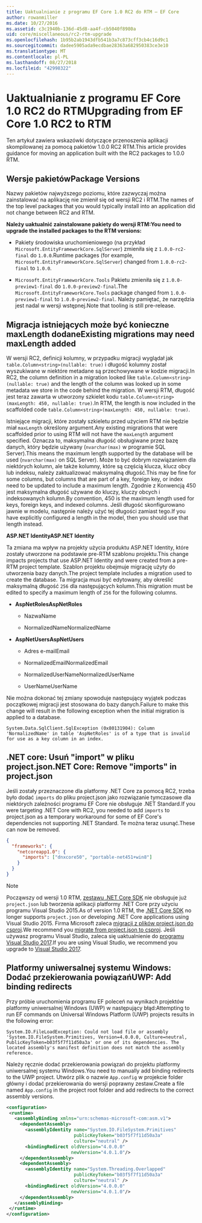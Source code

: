 ```yaml
---
title: Uaktualnianie z programu EF Core 1.0 RC2 do RTM — EF Core
author: rowanmiller
ms.date: 10/27/2016
ms.assetid: c3c1940b-136d-45d8-aa4f-cb5040f8980a
uid: core/miscellaneous/rc2-rtm-upgrade
ms.openlocfilehash: 1b95b2ab1943dfb541b3a7c873cff3cb4c16d9c1
ms.sourcegitcommit: dadee5905ada9ecdbae28363a682950383ce3e10
ms.translationtype: MT
ms.contentlocale: pl-PL
ms.lasthandoff: 08/27/2018
ms.locfileid: "42998322"
---
```

# <a name="upgrading-from-ef-core-10-rc2-to-rtm"></a><span data-ttu-id="bb03d-102">Uaktualnianie z programu EF Core 1.0 RC2 do RTM</span><span class="sxs-lookup"><span data-stu-id="bb03d-102">Upgrading from EF Core 1.0 RC2 to RTM</span></span>

<span data-ttu-id="bb03d-103">Ten artykuł zawiera wskazówki dotyczące przenoszenia aplikacji skompilowanej za pomocą pakietów 1.0.0 RC2 RTM.</span><span class="sxs-lookup"><span data-stu-id="bb03d-103">This article provides guidance for moving an application built with the RC2 packages to 1.0.0 RTM.</span></span>

## <a name="package-versions"></a><span data-ttu-id="bb03d-104">Wersje pakietów</span><span class="sxs-lookup"><span data-stu-id="bb03d-104">Package Versions</span></span>

<span data-ttu-id="bb03d-105">Nazwy pakietów najwyższego poziomu, które zazwyczaj można zainstalować na aplikację nie zmienił się od wersji RC2 i RTM.</span><span class="sxs-lookup"><span data-stu-id="bb03d-105">The names of the top level packages that you would typically install into an application did not change between RC2 and RTM.</span></span>

<span data-ttu-id="bb03d-106">**Należy uaktualnić zainstalowane pakiety do wersji RTM:**</span><span class="sxs-lookup"><span data-stu-id="bb03d-106">**You need to upgrade the installed packages to the RTM versions:**</span></span>

* <span data-ttu-id="bb03d-107">Pakiety środowiska uruchomieniowego (na przykład `Microsoft.EntityFrameworkCore.SqlServer`) zmieniła się z `1.0.0-rc2-final` do `1.0.0`.</span><span class="sxs-lookup"><span data-stu-id="bb03d-107">Runtime packages (for example, `Microsoft.EntityFrameworkCore.SqlServer`) changed from `1.0.0-rc2-final` to `1.0.0`.</span></span>

* <span data-ttu-id="bb03d-108">`Microsoft.EntityFrameworkCore.Tools` Pakietu zmieniła się z `1.0.0-preview1-final` do `1.0.0-preview2-final`.</span><span class="sxs-lookup"><span data-stu-id="bb03d-108">The `Microsoft.EntityFrameworkCore.Tools` package changed from `1.0.0-preview1-final` to `1.0.0-preview2-final`.</span></span> <span data-ttu-id="bb03d-109">Należy pamiętać, że narzędzia jest nadal w wersji wstępnej.</span><span class="sxs-lookup"><span data-stu-id="bb03d-109">Note that tooling is still pre-release.</span></span>

## <a name="existing-migrations-may-need-maxlength-added"></a><span data-ttu-id="bb03d-110">Migracja istniejących może być konieczne maxLength dodane</span><span class="sxs-lookup"><span data-stu-id="bb03d-110">Existing migrations may need maxLength added</span></span>

<span data-ttu-id="bb03d-111">W wersji RC2, definicji kolumny, w przypadku migracji wyglądał jak `table.Column<string>(nullable: true)` i długość kolumny został wyszukiwane w niektóre metadane są przechowywane w kodzie migracji.</span><span class="sxs-lookup"><span data-stu-id="bb03d-111">In RC2, the column definition in a migration looked like `table.Column<string>(nullable: true)` and the length of the column was looked up in some metadata we store in the code behind the migration.</span></span> <span data-ttu-id="bb03d-112">W wersji RTM, długość jest teraz zawarta w utworzony szkielet kodu `table.Column<string>(maxLength: 450, nullable: true)`.</span><span class="sxs-lookup"><span data-stu-id="bb03d-112">In RTM, the length is now included in the scaffolded code `table.Column<string>(maxLength: 450, nullable: true)`.</span></span>

<span data-ttu-id="bb03d-113">Istniejące migracji, które zostały szkieletu przed użyciem RTM nie będzie miał `maxLength` określony argument.</span><span class="sxs-lookup"><span data-stu-id="bb03d-113">Any existing migrations that were scaffolded prior to using RTM will not have the `maxLength` argument specified.</span></span> <span data-ttu-id="bb03d-114">Oznacza to, maksymalna długość obsługiwane przez bazę danych, który będzie używany (`nvarchar(max)` w programie SQL Server).</span><span class="sxs-lookup"><span data-stu-id="bb03d-114">This means the maximum length supported by the database will be used (`nvarchar(max)` on SQL Server).</span></span> <span data-ttu-id="bb03d-115">Może to być dobrym rozwiązaniem dla niektórych kolumn, ale także kolumny, które są częścią klucza, klucz obcy lub indeksu, należy zaktualizować maksymalną długość.</span><span class="sxs-lookup"><span data-stu-id="bb03d-115">This may be fine for some columns, but columns that are part of a key, foreign key, or index need to be updated to include a maximum length.</span></span> <span data-ttu-id="bb03d-116">Zgodnie z Konwencją 450 jest maksymalna długość używane do kluczy, kluczy obcych i indeksowanych kolumn.</span><span class="sxs-lookup"><span data-stu-id="bb03d-116">By convention, 450 is the maximum length used for keys, foreign keys, and indexed columns.</span></span> <span data-ttu-id="bb03d-117">Jeśli długość skonfigurowano jawnie w modelu, następnie należy użyć tej długości zamiast tego.</span><span class="sxs-lookup"><span data-stu-id="bb03d-117">If you have explicitly configured a length in the model, then you should use that length instead.</span></span>

<span data-ttu-id="bb03d-118">**ASP.NET Identity**</span><span class="sxs-lookup"><span data-stu-id="bb03d-118">**ASP.NET Identity**</span></span>

<span data-ttu-id="bb03d-119">Ta zmiana ma wpływ na projekty użycia produktu ASP.NET Identity, które zostały utworzone na podstawie pre-RTM szablonu projektu.</span><span class="sxs-lookup"><span data-stu-id="bb03d-119">This change impacts projects that use ASP.NET Identity and were created from a pre-RTM project template.</span></span> <span data-ttu-id="bb03d-120">Szablon projektu obejmuje migrację użyty do utworzenia bazy danych.</span><span class="sxs-lookup"><span data-stu-id="bb03d-120">The project template includes a migration used to create the database.</span></span> <span data-ttu-id="bb03d-121">Ta migracja musi być edytowany, aby określić maksymalną długość `256` dla następujących kolumn.</span><span class="sxs-lookup"><span data-stu-id="bb03d-121">This migration must be edited to specify a maximum length of `256` for the following columns.</span></span>

*  <span data-ttu-id="bb03d-122">**AspNetRoles**</span><span class="sxs-lookup"><span data-stu-id="bb03d-122">**AspNetRoles**</span></span>

    * <span data-ttu-id="bb03d-123">Nazwa</span><span class="sxs-lookup"><span data-stu-id="bb03d-123">Name</span></span>

    * <span data-ttu-id="bb03d-124">NormalizedName</span><span class="sxs-lookup"><span data-stu-id="bb03d-124">NormalizedName</span></span>

*  <span data-ttu-id="bb03d-125">**AspNetUsers**</span><span class="sxs-lookup"><span data-stu-id="bb03d-125">**AspNetUsers**</span></span>

   * <span data-ttu-id="bb03d-126">Adres e-mail</span><span class="sxs-lookup"><span data-stu-id="bb03d-126">Email</span></span>

   * <span data-ttu-id="bb03d-127">NormalizedEmail</span><span class="sxs-lookup"><span data-stu-id="bb03d-127">NormalizedEmail</span></span>

   * <span data-ttu-id="bb03d-128">NormalizedUserName</span><span class="sxs-lookup"><span data-stu-id="bb03d-128">NormalizedUserName</span></span>

   * <span data-ttu-id="bb03d-129">UserName</span><span class="sxs-lookup"><span data-stu-id="bb03d-129">UserName</span></span>

<span data-ttu-id="bb03d-130">Nie można dokonać tej zmiany spowoduje następujący wyjątek podczas początkowej migracji jest stosowana do bazy danych.</span><span class="sxs-lookup"><span data-stu-id="bb03d-130">Failure to make this change will result in the following exception when the initial migration is applied to a database.</span></span>

    System.Data.SqlClient.SqlException (0x80131904): Column 'NormalizedName' in table 'AspNetRoles' is of a type that is invalid for use as a key column in an index.

## <a name="net-core-remove-imports-in-projectjson"></a><span data-ttu-id="bb03d-131">.NET core: Usuń "import" w pliku project.json</span><span class="sxs-lookup"><span data-stu-id="bb03d-131">.NET Core: Remove "imports" in project.json</span></span>

<span data-ttu-id="bb03d-132">Jeśli zostały przeznaczone dla platformy .NET Core za pomocą RC2, trzeba było dodać `imports` do pliku project.json jako rozwiązanie tymczasowe dla niektórych zależności programu EF Core nie obsługuje .NET Standard.</span><span class="sxs-lookup"><span data-stu-id="bb03d-132">If you were targeting .NET Core with RC2, you needed to add `imports` to project.json as a temporary workaround for some of EF Core's dependencies not supporting .NET Standard.</span></span> <span data-ttu-id="bb03d-133">Te można teraz usunąć.</span><span class="sxs-lookup"><span data-stu-id="bb03d-133">These can now be removed.</span></span>

``` json
{
  "frameworks": {
    "netcoreapp1.0": {
      "imports": ["dnxcore50", "portable-net451+win8"]
    }
  }
}
```

> [!NOTE]  
> <span data-ttu-id="bb03d-134">Począwszy od wersji 1.0 RTM, [zestawu .NET Core SDK](https://www.microsoft.com/net/download/core) nie obsługuje już `project.json` lub tworzenia aplikacji platformy .NET Core przy użyciu programu Visual Studio 2015.</span><span class="sxs-lookup"><span data-stu-id="bb03d-134">As of version 1.0 RTM, the [.NET Core SDK](https://www.microsoft.com/net/download/core) no longer supports `project.json` or developing .NET Core applications using Visual Studio 2015.</span></span> <span data-ttu-id="bb03d-135">Firma Microsoft zaleca [migracji z plików project.json do csproj](https://docs.microsoft.com/dotnet/articles/core/migration/).</span><span class="sxs-lookup"><span data-stu-id="bb03d-135">We recommend you [migrate from project.json to csproj](https://docs.microsoft.com/dotnet/articles/core/migration/).</span></span> <span data-ttu-id="bb03d-136">Jeśli używasz programu Visual Studio, zaleca się uaktualnienie do [programu Visual Studio 2017](https://www.visualstudio.com/downloads/).</span><span class="sxs-lookup"><span data-stu-id="bb03d-136">If you are using Visual Studio, we recommend you upgrade to [Visual Studio 2017](https://www.visualstudio.com/downloads/).</span></span>

## <a name="uwp-add-binding-redirects"></a><span data-ttu-id="bb03d-137">Platformy uniwersalnej systemu Windows: Dodać przekierowania powiązań</span><span class="sxs-lookup"><span data-stu-id="bb03d-137">UWP: Add binding redirects</span></span>

<span data-ttu-id="bb03d-138">Przy próbie uruchomienia programu EF poleceń na wynikach projektów platformy uniwersalnej Windows (UWP) w następujący błąd:</span><span class="sxs-lookup"><span data-stu-id="bb03d-138">Attempting to run EF commands on Universal Windows Platform (UWP) projects results in the following error:</span></span>

    System.IO.FileLoadException: Could not load file or assembly 'System.IO.FileSystem.Primitives, Version=4.0.0.0, Culture=neutral, PublicKeyToken=b03f5f7f11d50a3a' or one of its dependencies. The located assembly's manifest definition does not match the assembly reference.

<span data-ttu-id="bb03d-139">Należy ręcznie dodać przekierowania powiązań do projektu platformy uniwersalnej systemu Windows.</span><span class="sxs-lookup"><span data-stu-id="bb03d-139">You need to manually add binding redirects to the UWP project.</span></span> <span data-ttu-id="bb03d-140">Utwórz plik o nazwie `App.config` w projekcie folder główny i dodać przekierowania do wersji poprawny zestaw.</span><span class="sxs-lookup"><span data-stu-id="bb03d-140">Create a file named `App.config` in the project root folder and add redirects to the correct assembly versions.</span></span>

``` xml
<configuration>
 <runtime>
   <assemblyBinding xmlns="urn:schemas-microsoft-com:asm.v1">
     <dependentAssembly>
       <assemblyIdentity name="System.IO.FileSystem.Primitives"
                         publicKeyToken="b03f5f7f11d50a3a"
                         culture="neutral" />
       <bindingRedirect oldVersion="4.0.0.0"
                        newVersion="4.0.1.0"/>
     </dependentAssembly>
     <dependentAssembly>
       <assemblyIdentity name="System.Threading.Overlapped"
                         publicKeyToken="b03f5f7f11d50a3a"
                         culture="neutral" />
       <bindingRedirect oldVersion="4.0.0.0"
                        newVersion="4.0.1.0"/>
     </dependentAssembly>
   </assemblyBinding>
 </runtime>
</configuration>
```
